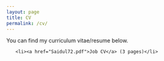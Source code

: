 ```yaml
---
layout: page
title: CV
permalink: /cv/
---
```


You can find my curriculum vitae/resume below.
<ul>
	
	<li><a href="Saidul72.pdf">Job CV</a> (3 pages)</li>
	
</ul>
